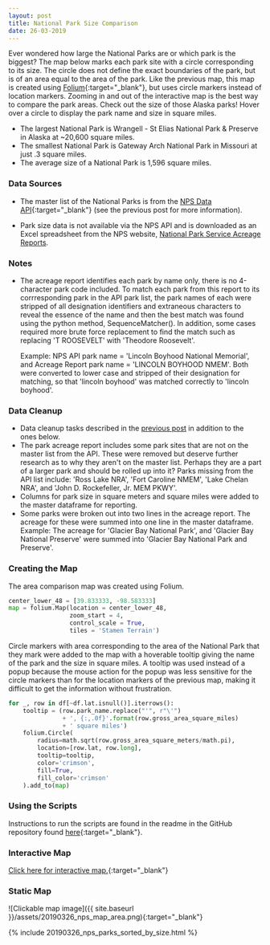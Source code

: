 ```yaml
---
layout: post
title: National Park Size Comparison
date: 26-03-2019
---
```


Ever wondered how large the National Parks are or which park is the biggest? The map below marks each park site with a circle corresponding to its size. The circle does not define the exact boundaries of the park, but is of an area equal to the area of the park. Like the previous map, this map is created using [Folium](https://python-visualization.github.io/folium/){:target="_blank"}, but uses circle markers instead of location markers. Zooming in and out of the interactive map is the best way to compare the park areas. Check out the size of those Alaska parks! Hover over a circle to display the park name and size in square miles.

* The largest National Park is Wrangell - St Elias National Park & Preserve in Alaska at ~20,600 square miles.
* The smallest National Park is Gateway Arch National Park in Missouri at just .3 square miles.
* The average size of a National Park is 1,596 square miles.

### Data Sources
* The master list of the National Parks is from the [NPS Data API](https://www.nps.gov/subjects/digital/nps-data-api.htm){:target="_blank"} (see the previous post for more information).

* Park size data is not available via the NPS API and is downloaded as an Excel spreadsheet from the NPS website, [National Park Service Acreage Reports](https://www.nps.gov/subjects/lwcf/acreagereports.htm).

### Notes
* The acreage report identifies each park by name only, there is no 4-character park code included. To match each park from this report to its corrresponding park in the API park list, the park names of each were stripped of all designation identifiers and extraneous characters to reveal the essence of the name and then the best match was found using the python method, SequenceMatcher(). In addition, some cases required more brute force replacement to find the match such as replacing 'T ROOSEVELT' with 'Theodore Roosevelt'.

    Example:  NPS API park name = 'Lincoln Boyhood National Memorial', and Acreage Report park name = 'LINCOLN BOYHOOD NMEM'. Both were converted to lower case and stripped of their designation for matching, so that 'lincoln boyhood' was matched correctly to 'lincoln boyhood'.

### Data Cleanup
* Data cleanup tasks described in the [previous post](https://goodmorningdata.github.io/NPS-Clickable-Map-Parks/) in addition to the ones below.
* The park acreage report includes some park sites that are not on the master list from the API. These were removed but deserve further research as to why they aren't on the master list. Perhaps they are a part of a larger park and should be rolled up into it? Parks missing from the API list include: 'Ross Lake NRA', 'Fort Caroline NMEM', 'Lake Chelan NRA', and 'John D. Rockefeller, Jr. MEM PKWY'.
* Columns for park size in square meters and square miles were added to the master dataframe for reporting.
* Some parks were broken out into two lines in the acreage report. The acreage for these were summed into one line in the master dataframe. Example: The acreage for 'Glacier Bay National Park', and 'Glacier Bay National Preserve' were summed into 'Glacier Bay National Park and Preserve'.

### Creating the Map
The area comparison map was created using Folium.

```python
center_lower_48 = [39.833333, -98.583333]
map = folium.Map(location = center_lower_48,
                 zoom_start = 4,
                 control_scale = True,
                 tiles = 'Stamen Terrain')
```

Circle markers with area corresponding to the area of the National Park that they mark were added to the map with a hoverable tooltip giving the name of the park and the size in square miles. A tooltip was used instead of a popup because the mouse action for the popup was less sensitive for the circle markers than for the location markers of the previous map, making it difficult to get the information without frustration.

```python
for _, row in df[~df.lat.isnull()].iterrows():
    tooltip = (row.park_name.replace("'", r"\'")
               + ', {:,.0f}'.format(row.gross_area_square_miles)
               + ' square miles')
    folium.Circle(
        radius=math.sqrt(row.gross_area_square_meters/math.pi),
        location=[row.lat, row.long],
        tooltip=tooltip,
        color='crimson',
        fill=True,
        fill_color='crimson'
    ).add_to(map)
```

### Using the Scripts
Instructions to run the scripts are found in the readme in the GitHub repository found [here](https://github.com/goodmorningdata/nps){:target="_blank"}.

### Interactive Map
[Click here for interactive map.](https://goodmorningdata.github.io/assets/nps_parks_map_area.html){:target="_blank"}

### Static Map
![Clickable map image]({{ site.baseurl }}/assets/20190326_nps_map_area.png){:target="_blank"}

{% include 20190326_nps_parks_sorted_by_size.html %}
